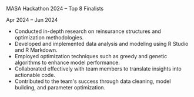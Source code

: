 MASA Hackathon 2024 – Top 8 Finalists	

Apr 2024 – Jun 2024

- Conducted in-depth research on reinsurance structures and optimization methodologies.
- Developed and implemented data analysis and modeling using R Studio and R Markdown.
- Employed optimization techniques such as greedy and genetic algorithms to enhance model performance.
- Collaborated effectively with team members to translate insights into actionable code.
- Contributed to the team's success through data cleaning, model building, and parameter optimization.

